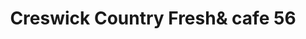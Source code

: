---
title: "Creswick Country Fresh& cafe 56"
url: /creswick/creswick-country-freshund-cafe-56/
shop: Gemüse & Obst
---